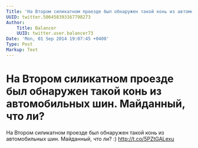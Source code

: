 ```yaml
---
Title: 'На Втором силикатном проезде был обнаружен такой конь из автомобильных шин. Майданный, что ли?'
UUID: twitter.506458393167798273
Author:
    Title: Balancer
    UUID: twitter.user.balancer73
Date: 'Mon, 01 Sep 2014 19:07:45 +0400'
Type: Post
Markup: Text
---
```


# На Втором силикатном проезде был обнаружен такой конь из автомобильных шин. Майданный, что ли?

На Втором силикатном проезде был обнаружен такой конь из
автомобильных шин. Майданный, что ли? :)
http://t.co/5PZtGALexu